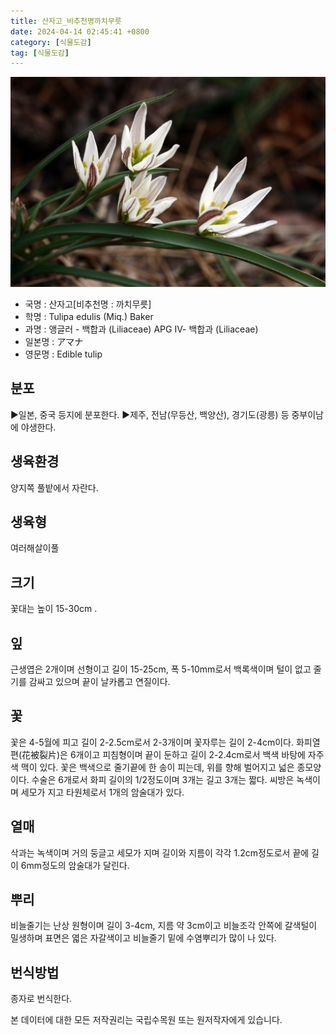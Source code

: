 ```yaml
---
title: 산자고_비추천명까치무릇
date: 2024-04-14 02:45:41 +0800
category: [식물도감]
tag: [식물도감]
---
```




![산자고[비추천명 : 까치무릇]](/assets/img/fileUpload/plants/basic/Liliaceae/Tulipa/15201/15201_1_th2.jpg)
- 국명 : 산자고[비추천명 : 까치무릇]
- 학명 : Tulipa edulis (Miq.) Baker
- 과명 : 앵글러 - 백합과 (Liliaceae) APG Ⅳ- 백합과 (Liliaceae)
- 일본명 : アマナ
- 영문명 : Edible tulip


## 분포
▶일본, 중국 등지에 분포한다.
▶제주, 전남(무등산, 백양산), 경기도(광릉) 등 중부이남에 야생한다.
## 생육환경
양지쪽 풀밭에서 자란다.
## 생육형
여러해살이풀
## 크기
꽃대는 높이 15-30cm .
## 잎
근생엽은 2개이며 선형이고 길이 15-25cm, 폭 5-10mm로서 백록색이며 털이 없고 줄기를 감싸고 있으며 끝이 날카롭고 연질이다.
## 꽃
꽃은 4-5월에 피고 길이 2-2.5cm로서 2-3개이며 꽃자루는 길이 2-4cm이다. 화피열편(花被裂片)은 6개이고 피침형이며 끝이 둔하고 길이 2-2.4cm로서 백색 바탕에 자주색 맥이 있다. 꽃은 백색으로 줄기끝에 한 송이 피는데, 위를 향해 벌어지고 넓은 종모양이다. 수술은 6개로서 화피 길이의 1/2정도이며 3개는 길고 3개는 짧다. 씨방은 녹색이며 세모가 지고 타원체로서 1개의 암술대가 있다.
## 열매
삭과는 녹색이며 거의 둥글고 세모가 지며 길이와 지름이 각각 1.2cm정도로서 끝에 길이 6mm정도의 암술대가 달린다.
## 뿌리
비늘줄기는 난상 원형이며 길이 3-4cm, 지름 약 3cm이고 비늘조각 안쪽에 갈색털이 밀생하며 표면은 엷은 자갈색이고 비늘줄기 밑에 수염뿌리가 많이 나 있다.
## 번식방법
종자로 번식한다.






본 데이터에 대한 모든 저작권리는 국립수목원 또는 원저작자에게 있습니다.
